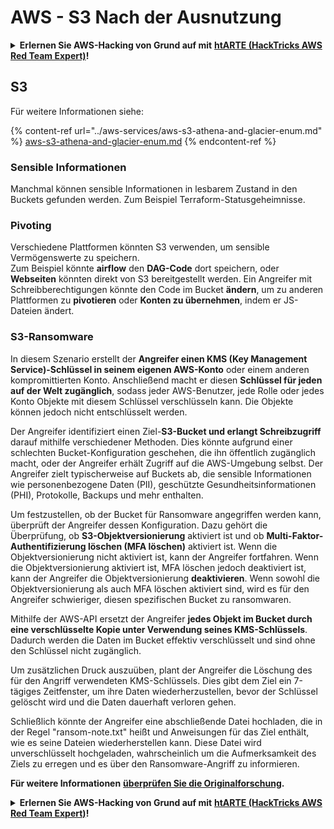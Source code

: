# AWS - S3 Nach der Ausnutzung

<details>

<summary><strong>Erlernen Sie AWS-Hacking von Grund auf mit</strong> <a href="https://training.hacktricks.xyz/courses/arte"><strong>htARTE (HackTricks AWS Red Team Expert)</strong></a><strong>!</strong></summary>

Andere Möglichkeiten, HackTricks zu unterstützen:

* Wenn Sie Ihr **Unternehmen in HackTricks beworben sehen möchten** oder **HackTricks im PDF-Format herunterladen möchten**, überprüfen Sie die [**ABONNEMENTPLÄNE**](https://github.com/sponsors/carlospolop)!
* Holen Sie sich das [**offizielle PEASS & HackTricks-Merchandise**](https://peass.creator-spring.com)
* Entdecken Sie [**The PEASS Family**](https://opensea.io/collection/the-peass-family), unsere Sammlung exklusiver [**NFTs**](https://opensea.io/collection/the-peass-family)
* **Treten Sie der** 💬 [**Discord-Gruppe**](https://discord.gg/hRep4RUj7f) oder der [**Telegram-Gruppe**](https://t.me/peass) bei oder **folgen** Sie uns auf **Twitter** 🐦 [**@hacktricks_live**](https://twitter.com/hacktricks_live)**.**
* **Teilen Sie Ihre Hacking-Tricks, indem Sie PRs an die** [**HackTricks**](https://github.com/carlospolop/hacktricks) und [**HackTricks Cloud**](https://github.com/carlospolop/hacktricks-cloud) GitHub-Repositories einreichen.

</details>

## S3

Für weitere Informationen siehe:

{% content-ref url="../aws-services/aws-s3-athena-and-glacier-enum.md" %}
[aws-s3-athena-and-glacier-enum.md](../aws-services/aws-s3-athena-and-glacier-enum.md)
{% endcontent-ref %}

### Sensible Informationen

Manchmal können sensible Informationen in lesbarem Zustand in den Buckets gefunden werden. Zum Beispiel Terraform-Statusgeheimnisse.

### Pivoting

Verschiedene Plattformen könnten S3 verwenden, um sensible Vermögenswerte zu speichern.\
Zum Beispiel könnte **airflow** den **DAG-Code** dort speichern, oder **Webseiten** könnten direkt von S3 bereitgestellt werden. Ein Angreifer mit Schreibberechtigungen könnte den Code im Bucket **ändern**, um zu anderen Plattformen zu **pivotieren** oder **Konten zu übernehmen**, indem er JS-Dateien ändert.

### S3-Ransomware

In diesem Szenario erstellt der **Angreifer einen KMS (Key Management Service)-Schlüssel in seinem eigenen AWS-Konto** oder einem anderen kompromittierten Konto. Anschließend macht er diesen **Schlüssel für jeden auf der Welt zugänglich**, sodass jeder AWS-Benutzer, jede Rolle oder jedes Konto Objekte mit diesem Schlüssel verschlüsseln kann. Die Objekte können jedoch nicht entschlüsselt werden.

Der Angreifer identifiziert einen Ziel-**S3-Bucket und erlangt Schreibzugriff** darauf mithilfe verschiedener Methoden. Dies könnte aufgrund einer schlechten Bucket-Konfiguration geschehen, die ihn öffentlich zugänglich macht, oder der Angreifer erhält Zugriff auf die AWS-Umgebung selbst. Der Angreifer zielt typischerweise auf Buckets ab, die sensible Informationen wie personenbezogene Daten (PII), geschützte Gesundheitsinformationen (PHI), Protokolle, Backups und mehr enthalten.

Um festzustellen, ob der Bucket für Ransomware angegriffen werden kann, überprüft der Angreifer dessen Konfiguration. Dazu gehört die Überprüfung, ob **S3-Objektversionierung** aktiviert ist und ob **Multi-Faktor-Authentifizierung löschen (MFA löschen)** aktiviert ist. Wenn die Objektversionierung nicht aktiviert ist, kann der Angreifer fortfahren. Wenn die Objektversionierung aktiviert ist, MFA löschen jedoch deaktiviert ist, kann der Angreifer die Objektversionierung **deaktivieren**. Wenn sowohl die Objektversionierung als auch MFA löschen aktiviert sind, wird es für den Angreifer schwieriger, diesen spezifischen Bucket zu ransomwaren.

Mithilfe der AWS-API ersetzt der Angreifer **jedes Objekt im Bucket durch eine verschlüsselte Kopie unter Verwendung seines KMS-Schlüssels**. Dadurch werden die Daten im Bucket effektiv verschlüsselt und sind ohne den Schlüssel nicht zugänglich.

Um zusätzlichen Druck auszuüben, plant der Angreifer die Löschung des für den Angriff verwendeten KMS-Schlüssels. Dies gibt dem Ziel ein 7-tägiges Zeitfenster, um ihre Daten wiederherzustellen, bevor der Schlüssel gelöscht wird und die Daten dauerhaft verloren gehen.

Schließlich könnte der Angreifer eine abschließende Datei hochladen, die in der Regel "ransom-note.txt" heißt und Anweisungen für das Ziel enthält, wie es seine Dateien wiederherstellen kann. Diese Datei wird unverschlüsselt hochgeladen, wahrscheinlich um die Aufmerksamkeit des Ziels zu erregen und es über den Ransomware-Angriff zu informieren.

**Für weitere Informationen** [**überprüfen Sie die Originalforschung**](https://rhinosecuritylabs.com/aws/s3-ransomware-part-1-attack-vector/)**.**

<details>

<summary><strong>Erlernen Sie AWS-Hacking von Grund auf mit</strong> <a href="https://training.hacktricks.xyz/courses/arte"><strong>htARTE (HackTricks AWS Red Team Expert)</strong></a><strong>!</strong></summary>

Andere Möglichkeiten, HackTricks zu unterstützen:

* Wenn Sie Ihr **Unternehmen in HackTricks beworben sehen möchten** oder **HackTricks im PDF-Format herunterladen möchten**, überprüfen Sie die [**ABONNEMENTPLÄNE**](https://github.com/sponsors/carlospolop)!
* Holen Sie sich das [**offizielle PEASS & HackTricks-Merchandise**](https://peass.creator-spring.com)
* Entdecken Sie [**The PEASS Family**](https://opensea.io/collection/the-peass-family), unsere Sammlung exklusiver [**NFTs**](https://opensea.io/collection/the-peass-family)
* **Treten Sie der** 💬 [**Discord-Gruppe**](https://discord.gg/hRep4RUj7f) oder der [**Telegram-Gruppe**](https://t.me/peass) bei oder **folgen** Sie uns auf **Twitter** 🐦 [**@hacktricks_live**](https://twitter.com/hacktricks_live)**.**
* **Teilen Sie Ihre Hacking-Tricks, indem Sie PRs an die** [**HackTricks**](https://github.com/carlospolop/hacktricks) und [**HackTricks Cloud**](https://github.com/carlospolop/hacktricks-cloud) GitHub-Repositories einreichen.

</details>
